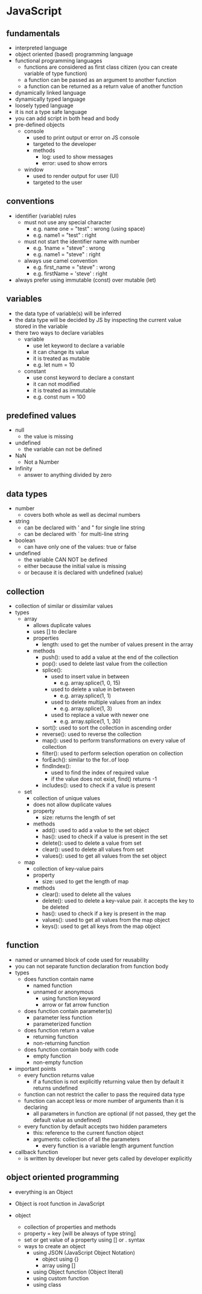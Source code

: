 # JavaScript

## fundamentals

- interpreted language
- object oriented (based) programming language
- functional programming languages
  - functions are considered as first class citizen (you can create variable of type function)
  - a function can be passed as an argument to another function
  - a function can be returned as a return value of another function
- dynamically linked language
- dynamically typed language
- loosely typed language
- it is not a type safe language
- you can add script in both head and body
- pre-defined objects
  - console
    - used to print output or error on JS console
    - targeted to the developer
    - methods
      - log: used to show messages
      - error: used to show errors
  - window
    - used to render output for user (UI)
    - targeted to the user

## conventions

- identifier (variable) rules
  - must not use any special character
    - e.g. name one = "test" : wrong (using space)
    - e.g. name1 = "test" : right
  - must not start the identifier name with number
    - e.g. 1name = "steve" : wrong
    - e.g. name1 = "steve" : right
  - always use camel convention
    - e.g. first_name = "steve" : wrong
    - e.g. firstName = 'steve' : right
- always prefer using immutable (const) over mutable (let)

## variables

- the data type of variable(s) will be inferred
- the data type will be decided by JS by inspecting the current value stored in the variable
- there two ways to declare variables
  - variable
    - use let keyword to declare a variable
    - it can change its value
    - it is treated as mutable
    - e.g. let num = 10
  - constant
    - use const keyword to declare a constant
    - it can not modified
    - it is treated as immutable
    - e.g. const num = 100

## predefined values

- null
  - the value is missing
- undefined
  - the variable can not be defined
- NaN
  - Not a Number
- Infinity
  - answer to anything divided by zero

## data types

- number
  - covers both whole as well as decimal numbers
- string
  - can be declared with ' and " for single line string
  - can be declared with ` for multi-line string
- boolean
  - can have only one of the values: true or false
- undefined
  - the variable CAN NOT be defined
  - either because the initial value is missing
  - or because it is declared with undefined (value)

## collection

- collection of similar or dissimilar values
- types
  - array
    - allows duplicate values
    - uses [] to declare
    - properties
      - length: used to get the number of values present in the array
    - methods
      - push(): used to add a value at the end of the collection
      - pop(): used to delete last value from the collection
      - splice():
        - used to insert value in between
          - e.g. array.splice(1, 0, 15)
        - used to delete a value in between
          - e.g. array.splice(1, 1)
        - used to delete multiple values from an index
          - e.g. array.splice(1, 3)
        - used to replace a value with newer one
          - e.g. array.splice(1, 1, 30)
      - sort(): used to sort the collection in ascending order
      - reverse(): used to reverse the collection
      - map(): used to perform transformations on every value of collection
      - filter(): used to perform selection operation on collection
      - forEach(): similar to the for..of loop
      - findIndex():
        - used to find the index of required value
        - if the value does not exist, find() returns -1
      - includes(): used to check if a value is present
  - set
    - collection of unique values
    - does not allow duplicate values
    - property
      - size: returns the length of set
    - methods
      - add(): used to add a value to the set object
      - has(): used to check if a value is present in the set
      - delete(): used to delete a value from set
      - clear(): used to delete all values from set
      - values(): used to get all values from the set object
  - map
    - collection of key-value pairs
    - property
      - size: used to get the length of map
    - methods
      - clear(): used to delete all the values
      - delete(): used to delete a key-value pair. it accepts the key to be deleted
      - has(): used to check if a key is present in the map
      - values(): used to get all values from the map object
      - keys(): used to get all keys from the map object

## function

- named or unnamed block of code used for reusability
- you can not separate function declaration from function body
- types
  - does function contain name
    - named function
    - unnamed or anonymous
      - using function keyword
      - arrow or fat arrow function
  - does function contain parameter(s)
    - parameter less function
    - parameterized function
  - does function return a value
    - returning function
    - non-returning function
  - does function contain body with code
    - empty function
    - non-empty function
- important points
  - every function returns value
    - if a function is not explicitly returning value then by default it returns undefined
  - function can not restrict the caller to pass the required data type
  - function can accept less or more number of arguments than it is declaring
    - all parameters in function are optional (if not passed, they get the default value as undefined)
  - every function by default accepts two hidden parameters
    - this: reference to the current function object
    - arguments: collection of all the parameters
      - every function is a variable length argument function
- callback function
  - is written by developer but never gets called by developer explicitly

## object oriented programming

- everything is an Object
- Object is root function in JavaScript

- object
  - collection of properties and methods
  - property = key [will be always of type string]
  - set or get value of a property using [] or . syntax
  - ways to create an object
    - using JSON (JavaScript Object Notation)
      - object using {}
      - array using []
    - using Object function (Object literal)
    - using custom function
    - using class
